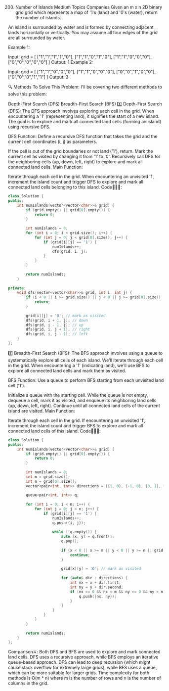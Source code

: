 200. Number of Islands
Medium
Topics
Companies
Given an m x n 2D binary grid grid which represents a map of '1's (land) and '0's (water), return the number of islands.

An island is surrounded by water and is formed by connecting adjacent lands horizontally or vertically. You may assume all four edges of the grid are all surrounded by water.

 

Example 1:

Input: grid = [
  ["1","1","1","1","0"],
  ["1","1","0","1","0"],
  ["1","1","0","0","0"],
  ["0","0","0","0","0"]
]
Output: 1
Example 2:

Input: grid = [
  ["1","1","0","0","0"],
  ["1","1","0","0","0"],
  ["0","0","1","0","0"],
  ["0","0","0","1","1"]
]
Output: 3

🔍 Methods To Solve This Problem:
I'll be covering two different methods to solve this problem:

Depth-First Search (DFS)
Breadth-First Search (BFS)
1️⃣ Depth-First Search (DFS):
The DFS approach involves exploring each cell in the grid. When encountering a '1' (representing land), it signifies the start of a new island. The goal is to explore and mark all connected land cells (forming an island) using recursive DFS.

DFS Function: Define a recursive DFS function that takes the grid and the current cell coordinates (i, j) as parameters.

If the cell is out of the grid boundaries or not land ('1'), return.
Mark the current cell as visited by changing it from '1' to '0'.
Recursively call DFS for the neighboring cells (up, down, left, right) to explore and mark all connected land cells.
Main Function:

Iterate through each cell in the grid.
When encountering an unvisited '1', increment the island count and trigger DFS to explore and mark all connected land cells belonging to this island.
Code👨🏻‍💻:
```cpp
class Solution {
public:
    int numIslands(vector<vector<char>>& grid) {
        if (grid.empty() || grid[0].empty()) {
            return 0;
        }
        
        int numIslands = 0;
        for (int i = 0; i < grid.size(); i++) {
            for (int j = 0; j < grid[0].size(); j++) {
                if (grid[i][j] == '1') {
                    numIslands++;
                    dfs(grid, i, j);
                }
            }
        }
        
        return numIslands;
    }
    
private:
    void dfs(vector<vector<char>>& grid, int i, int j) {
        if (i < 0 || i >= grid.size() || j < 0 || j >= grid[0].size() || grid[i][j] != '1') {
            return;
        }
        
        grid[i][j] = '0'; // mark as visited
        dfs(grid, i + 1, j); // down
        dfs(grid, i - 1, j); // up
        dfs(grid, i, j + 1); // right
        dfs(grid, i, j - 1); // left
    }
};
```
2️⃣ Breadth-First Search (BFS):
The BFS approach involves using a queue to systematically explore all cells of each island. We'll iterate through each cell in the grid. When encountering a '1' (indicating land), we'll use BFS to explore all connected land cells and mark them as visited.

BFS Function: Use a queue to perform BFS starting from each unvisited land cell ('1').

Initialize a queue with the starting cell.
While the queue is not empty, dequeue a cell, mark it as visited, and enqueue its neighboring land cells (up, down, left, right).
Continue until all connected land cells of the current island are visited.
Main Function:

Iterate through each cell in the grid.
If encountering an unvisited '1', increment the island count and trigger BFS to explore and mark all connected land cells of this island.
Code👩🏻‍💻:
```cpp
class Solution {
public:
    int numIslands(vector<vector<char>>& grid) {
        if (grid.empty() || grid[0].empty()) {
            return 0;
        }
        
        int numIslands = 0;
        int m = grid.size();
        int n = grid[0].size();
        vector<pair<int, int>> directions = {{1, 0}, {-1, 0}, {0, 1}, {0, -1}};
        
        queue<pair<int, int>> q;
        
        for (int i = 0; i < m; i++) {
            for (int j = 0; j < n; j++) {
                if (grid[i][j] == '1') {
                    numIslands++;
                    q.push({i, j});
                    
                    while (!q.empty()) {
                        auto [x, y] = q.front();
                        q.pop();
                        
                        if (x < 0 || x >= m || y < 0 || y >= n || grid[x][y] != '1') {
                            continue;
                        }
                        
                        grid[x][y] = '0'; // mark as visited
                        
                        for (auto& dir : directions) {
                            int nx = x + dir.first;
                            int ny = y + dir.second;
                            if (nx >= 0 && nx < m && ny >= 0 && ny < n && grid[nx][ny] == '1') {
                                q.push({nx, ny});
                            }
                        }
                    }
                }
            }
        }
        
        return numIslands;
    }
};
```
Comparison⚔️:
Both DFS and BFS are used to explore and mark connected land cells.
DFS uses a recursive approach, while BFS employs an iterative queue-based approach.
DFS can lead to deep recursion (which might cause stack overflow for extremely large grids), while BFS uses a queue, which can be more suitable for larger grids.
Time complexity for both methods is O(m * n) where m is the number of rows and n is the number of columns in the grid.

```
